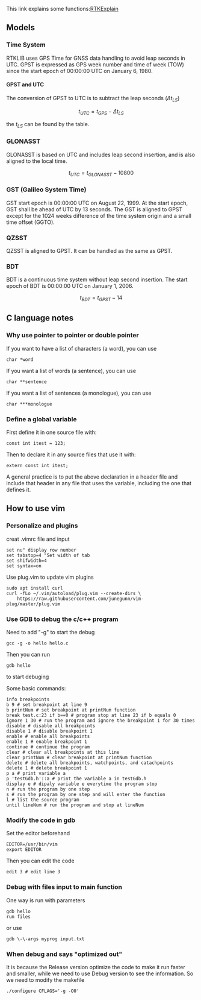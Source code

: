 This link explains some functions:[RTKExplain](https://www.cnblogs.com/pylblog/p/10065037.html)
## Models 
### Time System
RTKLIB uses GPS Time for GNSS data handling to avoid leap seconds in UTC. GPST is expressed as GPS week number and time of week (TOW) since the start epoch of 00:00:00 UTC on January 6, 1980. 
#### GPST and UTC
The conversion of GPST to UTC is to subtract the leap seconds ($\Delta t_{LS}$)

$$ t_{UTC} = t_{GPS} - \Delta t_{LS} $$

the $t_{LS}$ can be found by the table.
### GLONASST
GLONASST is based on UTC and includes leap second insertion, and is also aligned to the local time.

$$t_{UTC}=t_{GLONASST}-10800$$

### GST (Galileo System Time)
GST start epoch is 00:00:00 UTC on August 22, 1999. At the start epoch, GST shall be ahead of UTC by 13 seconds. The GST is aligned to GPST except for the 1024 weeks difference of the time system origin and a small time offset (GGTO).
### QZSST
QZSST is aligned to GPST. It can be handled as the same as GPST.
### BDT
BDT is a continuous time system without leap second insertion. The start epoch of BDT is 00:00:00 UTC on January 1, 2006. 

$$ t_{BDT} = t_{GPST} - 14 $$
 
## C language notes
### Why use pointer to pointer or double pointer
If you want to have a list of characters (a word), you can use
```
char *word
```
If you want a list of words (a sentence), you can use
```
char **sentence
```
If you want a list of sentences (a monologue), you can use
```
char ***monologue
```
### Define a global variable
First define it in one source file with:
```
const int itest = 123;
```
Then to declare it in any source files that use it with:
```
extern const int itest; 
```
A general practice is to put the above declaration in a header file and include that header in any file that uses the variable, including the one that defines it.
## How to use vim
### Personalize and plugins
creat .vimrc file and input
```
set nu" display row number
set tabstop=4 "Set width of tab
set shifwidth=4
set syntax=on
```
Use plug.vim to update vim plugins
```
sudo apt install curl
curl -fLo ~/.vim/autoload/plug.vim --create-dirs \
    https://raw.githubusercontent.com/junegunn/vim-plug/master/plug.vim
```
### Use GDB to debug the c/c++ program
Need to add "-g" to start the debug
```
gcc -g -o hello hello.c
```
Then you can run 
```
gdb hello
```
to start debuging

Some basic commands:
```
info breakpoints
b 9 # set breakpoint at line 9
b printNum # set breakpoint at printNum function
break test.c:23 if b==0 # program stop at line 23 if b equals 0
ignore 1 30 # run the program and ignore the breakpoint 1 for 30 times
disable # disable all breakpoints
disable 1 # disable breakpoint 1
enable # enable all breakpoints
enable 1 # enable breakpoint 1
continue # continue the program
clear # clear all breakpoints at this line
clear printNum # clear breakpoint at printNum function
delete # delete all breakpoints, watchpoints, and catachpoints
delete 1 # delete breakpoint 1
p a # print variable a
p 'testGdb.h'::a # print the variable a in testGdb.h
display e # dipaly variable e everytime the program stop
n # run the program by one step
s # run the program by one step and will enter the function
l # list the source program
until lineNum # run the program and stop at lineNum
```
### Modify the code in gdb
Set the editor beforehand
```
EDITOR=/usr/bin/vim
export EDITOR
```
Then you can edit the code
```
edit 3 # edit line 3
```
### Debug with files input to main function
One way is run with parameters
```
gdb hello
run files
```
or use
```
gdb \-\-args myprog input.txt
```
### When debug and says "optimized out"
It is because the Release version optimize the code to make it run faster and smaller, while we need to use Debug version to see the information. So we need to modify the makefile
```
./configure CFLAGS='-g -O0'
```
